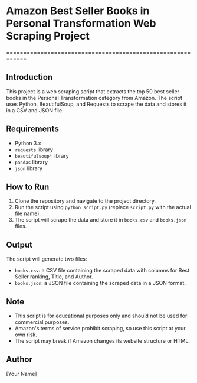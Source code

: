 # Amazon Best Seller Books in Personal Transformation Web Scraping Project
============================================================

## Introduction
This project is a web scraping script that extracts the top 50 best seller books in the Personal Transformation category from Amazon. The script uses Python, BeautifulSoup, and Requests to scrape the data and stores it in a CSV and JSON file.

## Requirements
* Python 3.x
* `requests` library
* `beautifulsoup4` library
* `pandas` library
* `json` library

## How to Run
1. Clone the repository and navigate to the project directory.
2. Run the script using `python script.py` (replace `script.py` with the actual file name).
3. The script will scrape the data and store it in `books.csv` and `books.json` files.

## Output
The script will generate two files:

* `books.csv`: a CSV file containing the scraped data with columns for Best Seller ranking, Title, and Author.
* `books.json`: a JSON file containing the scraped data in a JSON format.

## Note
* This script is for educational purposes only and should not be used for commercial purposes.
* Amazon's terms of service prohibit scraping, so use this script at your own risk.
* The script may break if Amazon changes its website structure or HTML.

## Author
[Your Name]
